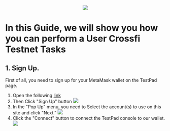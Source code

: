 <p align="center">
 <img src="https://i.postimg.cc/4xV0YcVk/398312834-1264357517679972-6145588202110043290-n.png"/></a>
</p>

# In this Guide, we will show you how you can perform a User Crossfi Testnet Tasks

## 1. Sign Up.

First of all, you need to sign up for your MetaMask wallet on the TestPad page.

1. Open the following [link](https://testpad.xfi.foundation/)
2. Then Click "Sign Up" button <img src="https://i.postimg.cc/k4Nr0ZTc/1.jpg"/></a>
3. In the "Pop Up" menu, you need to Select the account(s) to use on this site and click "Next." <img src="https://i.postimg.cc/Bn5VQDTS/2.jpg"/></a>
4. Click the "Connect" button to connect the TestPad console to our wallet. <img src="https://i.postimg.cc/sX8cJ9dR/3.jpg"/></a>
